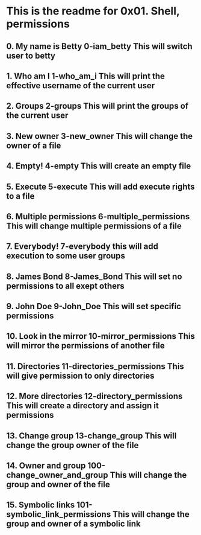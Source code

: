 <H1>This is the readme for 0x01. Shell, permissions
<H2>0. My name is Betty
0-iam_betty This will switch user to betty
<H2>1. Who am I
1-who_am_i This will print the effective username of the current user
<H2>2. Groups
2-groups This will print the groups of the current user
<H2>3. New owner
3-new_owner This will change the owner of a file
<H2>4. Empty!
4-empty This will create an empty file
<H2>5. Execute
5-execute This will add execute rights to a file
<H2>6. Multiple permissions
6-multiple_permissions This will change multiple permissions of a file
<H2>7. Everybody!
7-everybody this will add execution to some user groups
<H2>8. James Bond
8-James_Bond This will set no permissions to all exept others
<H2>9. John Doe
9-John_Doe This will set specific permissions
<H2>10. Look in the mirror
10-mirror_permissions This will mirror the permissions of another file
<H2>11. Directories
11-directories_permissions This will give permission to only directories
<H2>12. More directories
12-directory_permissions This will create a directory and assign it permissions
<H2>13. Change group
13-change_group This will change the group owner of the file
<H2>14. Owner and group
100-change_owner_and_group This will change the group and owner of the file
<H2>15. Symbolic links
101-symbolic_link_permissions This will change the group and owner of a symbolic link
